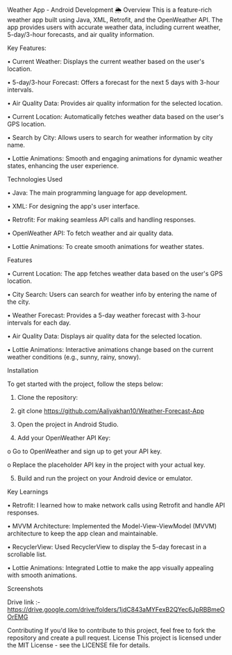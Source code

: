 Weather App - Android Development 🌦️
Overview
This is a feature-rich weather app built using Java, XML, Retrofit, and the OpenWeather API. The app provides users with accurate weather data, including current weather, 5-day/3-hour forecasts, and air quality information.

Key Features:

•	Current Weather: Displays the current weather based on the user's location.

•	5-day/3-hour Forecast: Offers a forecast for the next 5 days with 3-hour intervals.

•	Air Quality Data: Provides air quality information for the selected location.

•	Current Location: Automatically fetches weather data based on the user's GPS location.

•	Search by City: Allows users to search for weather information by city name.

•	Lottie Animations: Smooth and engaging animations for dynamic weather states, enhancing the user experience.

Technologies Used

•	Java: The main programming language for app development.

•	XML: For designing the app's user interface.

•	Retrofit: For making seamless API calls and handling responses.

•	OpenWeather API: To fetch weather and air quality data.

•	Lottie Animations: To create smooth animations for weather states.

Features

•	Current Location: The app fetches weather data based on the user's GPS location.

•	City Search: Users can search for weather info by entering the name of the city.

•	Weather Forecast: Provides a 5-day weather forecast with 3-hour intervals for each day.

•	Air Quality Data: Displays air quality data for the selected location.

•	Lottie Animations: Interactive animations change based on the current weather conditions (e.g., sunny, rainy, snowy).

Installation

To get started with the project, follow the steps below:

1.	Clone the repository:

2.	git clone https://github.com/Aaliyakhan10/Weather-Forecast-App

3.	Open the project in Android Studio.

4.	Add your OpenWeather API Key:

o	Go to OpenWeather and sign up to get your API key.

o	Replace the placeholder API key in the project with your actual key.

5.	Build and run the project on your Android device or emulator.

Key Learnings

•	Retrofit: I learned how to make network calls using Retrofit and handle API responses.

•	MVVM Architecture: Implemented the Model-View-ViewModel (MVVM) architecture to keep the app clean and maintainable.

•	RecyclerView: Used RecyclerView to display the 5-day forecast in a scrollable list.

•	Lottie Animations: Integrated Lottie to make the app visually appealing with smooth animations.

Screenshots

Drive link :- https://drive.google.com/drive/folders/1jdC843aMYFexB2QYec6JpRBBmeOOrEMG

Contributing
If you'd like to contribute to this project, feel free to fork the repository and create a pull request.
License
This project is licensed under the MIT License - see the LICENSE file for details.

